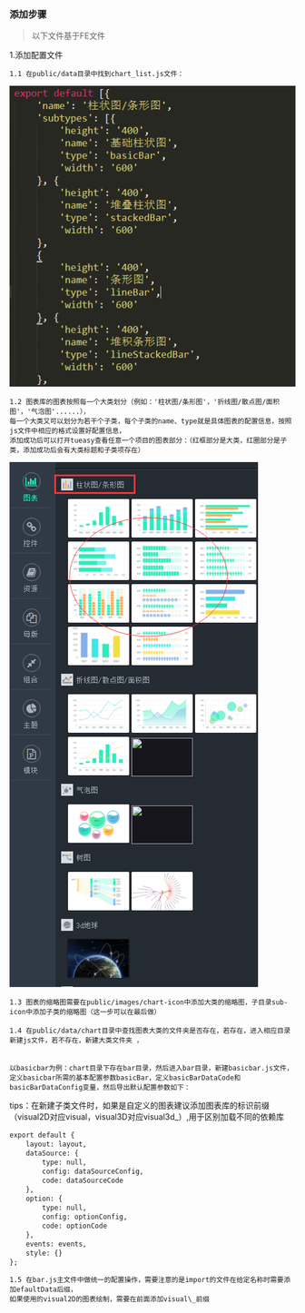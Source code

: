 ### 添加步骤

> 以下文件基于FE文件

1.添加配置文件

```
1.1 在public/data目录中找到chart_list.js文件：
```

![](/images/assets/chart_list.png)

```
1.2 图表库的图表按照每一个大类划分（例如：'柱状图/条形图'，'折线图/散点图/面积图'，'气泡图'......），
每一个大类又可以划分为若干个子类，每个子类的name、type就是具体图表的配置信息，按照js文件中相应的格式设置好配置信息，
添加成功后可以打开tueasy查看任意一个项目的图表部分：（红框部分是大类，红圈部分是子类，添加成功后会有大类标题和子类项存在）
```

![](/images/assets/left_page.png)

```
1.3 图表的缩略图需要在public/images/chart-icon中添加大类的缩略图，子目录sub-icon中添加子类的缩略图（这一步可以在最后做）

1.4 在public/data/chart目录中查找图表大类的文件夹是否存在，若存在，进入相应目录新建js文件，若不存在，新建大类文件夹 ，


以basicbar为例：chart目录下存在bar目录，然后进入bar目录，新建basicbar.js文件，定义basicbar所需的基本配置参数basicBar，定义basicBarDataCode和basicBarDataConfig变量，然后导出默认配置参数如下：
```

tips：在新建子类文件时，如果是自定义的图表建议添加图表库的标识前缀（visual2D对应visual，visual3D对应visual3d\_）,用于区别加载不同的依赖库

```
export default {
    layout: layout,
    dataSource: {
        type: null,
        config: dataSourceConfig,
        code: dataSourceCode
    },
    option: {
        type: null,
        config: optionConfig,
        code: optionCode
    },
    events: events,
    style: {}
};
```

```
1.5 在bar.js主文件中做统一的配置操作，需要注意的是import的文件在给定名称时需要添加efaultData后缀，
如果使用的visual2D的图表绘制，需要在前面添加visual\_前缀
```



